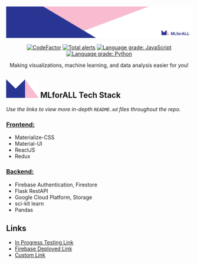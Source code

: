 <p align="center">
<img src="frontend/src/pictures/backgrounds/banner.jpeg" />
</p>

<p align="center">
<a href="https://www.codefactor.io/repository/github/lenghuang/mlforall"><img src="https://www.codefactor.io/repository/github/lenghuang/mlforall/badge" alt="CodeFactor" /></a>
<a href="https://lgtm.com/projects/g/lenghuang/MLforAll/alerts/"><img alt="Total alerts" src="https://img.shields.io/lgtm/alerts/g/lenghuang/MLforAll.svg?logo=lgtm&logoWidth=18"/></a>
<a href="https://lgtm.com/projects/g/lenghuang/MLforAll/context:javascript"><img alt="Language grade: JavaScript" src="https://img.shields.io/lgtm/grade/javascript/g/lenghuang/MLforAll.svg?logo=lgtm&logoWidth=18"/></a>
<a href="https://lgtm.com/projects/g/lenghuang/MLforAll/context:python"><img alt="Language grade: Python" src="https://img.shields.io/lgtm/grade/python/g/lenghuang/MLforAll.svg?logo=lgtm&logoWidth=18"/></a>
<p>

<p align="center">
Making visualizations, machine learning, and data analysis easier for you!
</p>


<h2> <img src="frontend/src/pictures/backgrounds/logo.png" height="50"/> MLforALL Tech Stack </h2>

_Use the links to view more in-depth `README.md` files throughout the repo._

### [Frontend:](https://github.com/lenghuang/MLforAll/tree/master/frontend/src)

-   Materialize-CSS
-   Material-UI
-   ReactJS
-   Redux

### [Backend:](https://github.com/lenghuang/MLforAll/tree/master/api)

-   Firebase Authentication, Firestore
-   Flask RestAPI
-   Google Cloud Platform, Storage
-   sci-kit learn
-   Pandas

## Links

-   [In Progress Testing Link](https://lenghuang.github.io/MLforAll/)
-   [Firebase Deployed Link](https://mlforall-14bf7.firebaseapp.com/)
-   [Custom Link](mlforall.xyz)
